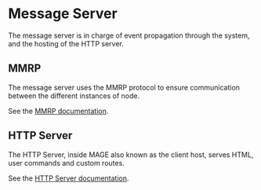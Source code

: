 # Message Server

The message server is in charge of event propagation through the system, and the hosting of the
HTTP server.

## MMRP

The message server uses the MMRP protocol to ensure communication between
the different instances of node.

See the [MMRP documentation](./mmrp/Readme.md).

## HTTP Server

The HTTP Server, inside MAGE also known as the client host, serves HTML, user commands and custom
routes.

See the [HTTP Server documentation](./tranports/http/Readme.md).
